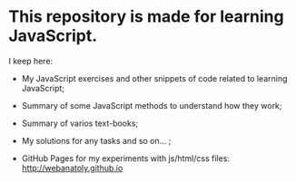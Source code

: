 # This repository is made for learning JavaScript. 

I keep here:

* My JavaScript exercises and other snippets of code related to learning JavaScript; 

* Summary of some JavaScript methods to understand how they work; 

* Summary of varios text-books;

* My solutions for any tasks and so on... ;

* GitHub Pages for my experiments with js/html/css files: http://webanatoly.github.io
